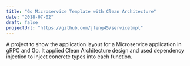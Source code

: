 ```yaml
---
title: "Go Microservice Template with Clean Architecture"
date: "2018-07-02"
draft: false
projectUrl: "https://github.com/jfeng45/servicetmpl"
---
```


A project to show the application layout for a Microservice application in gRPC and Go. It applied Clean Architecture design and used dependency injection to inject concrete types into each function.

